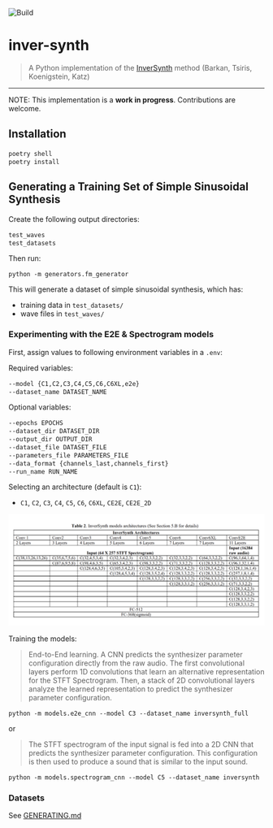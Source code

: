 ![Build](https://github.com/crodriguez1a/inver-synth/workflows/Build/badge.svg?branch=master)

# inver-synth
> A Python implementation of the [InverSynth](https://arxiv.org/abs/1812.06349) method (Barkan, Tsiris, Koenigstein, Katz)

---

NOTE: This implementation is a **work in progress**. Contributions are welcome.

## Installation

```
poetry shell
poetry install
```

## Generating a Training Set of Simple Sinusoidal Synthesis

Create the following output directories:

```
test_waves
test_datasets
```

Then run:
```
python -m generators.fm_generator
```

This will generate a dataset of simple sinusoidal synthesis, which has:

- training data in `test_datasets/`
- wave files in `test_waves/`


### Experimenting with the E2E & Spectrogram models

First, assign values to following environment variables in a `.env`:

Required variables:

```
--model {C1,C2,C3,C4,C5,C6,C6XL,e2e}
--dataset_name DATASET_NAME
```

Optional variables:

```
--epochs EPOCHS
--dataset_dir DATASET_DIR
--output_dir OUTPUT_DIR
--dataset_file DATASET_FILE
--parameters_file PARAMETERS_FILE
--data_format {channels_last,channels_first}
--run_name RUN_NAME
```

Selecting an architecture (default is `C1`):

- `C1`, `C2`, `C3`, `C4`, `C5`, `C6`, `C6XL`, `CE2E`, `CE2E_2D`

![workflow](docs/img/architectures.png "Mimimun, Maximum")

Training the models:

>  End-to-End learning. A CNN predicts the synthesizer parameter configuration directly from the raw audio. The first
convolutional layers perform 1D convolutions that learn an alternative representation for the STFT Spectrogram. Then, a
stack of 2D convolutional layers analyze the learned representation to predict the synthesizer parameter configuration.

```
python -m models.e2e_cnn --model C3 --dataset_name inversynth_full
```

or

>  The STFT spectrogram of the input signal is fed into a 2D CNN that predicts the
synthesizer parameter configuration. This configuration is then used to produce a sound that is similar to the input sound.

```
python -m models.spectrogram_cnn --model C5 --dataset_name inversynth
```

### Datasets

See [GENERATING.md](GENERATING.md)

